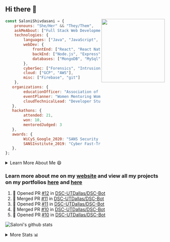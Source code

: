 ## Hi there 👋

<img align='right' src="https://storage.googleapis.com/saloni-shivdasani-resume/Saloni.png" width="200">

```javascript
const SaloniShivdasani = {
    pronouns: "She/Her" && "They/Them",
    askMeAbout: ["Full Stack Web Development", "Cloud Computing", "Cyber Security"],
    technologies: {
        languages: ["Java", "JavaScript", "SQL", "Python", "C++", "R"],
        webDev: {
            frontEnd: ["React", "React Native", "Electron"],
            backEnd: ["Node.js", "Express", "Flask"],
            databases: ["MongoDB", "MySql"],
        },
        cyberSec: ["Forensics", "Intrusion Detection", "Security Operations", "Network and Application Penetration Testing"],
        cloud: ["GCP", "AWS"],
        misc: ["Firebase", "git"]
    },
   organizations: {
        educationOfficer: "Association of Computer Machinery, UTD",
        eventPlanner: "Women Mentoring Women in Engineering, UTD",
        cloudTechnicalLead: "Developer Students Club, UTD"
   },
   hackathons: {
        attended: 21,
        won: 10,
        mentoredJudged: 3
   },
   awards: {
        WiCyS_Google_2020: "SANS Security Training Scholarship",
        SANSInstitute_2019: "Cyber Fast-Track Game Quarter-Finalist",
   },
};
```

<!--START_SECTION:table-->
<details>

<summary>Learn More About Me 😄 </summary>

I am a junior at The University of Texas at Dallas, and I am currently majoring in Software Engineering with a concentration in Information Assurance. I am interested and have experience in full stack development, cloud computing, and cybersecurity. I hope to find opportunities where I can gain exposure to algorithm and project design. My ultimate aim is to develop futuristic products for users because I am inspired by the impact of computing on society.

I have experience in full stack web development through my participation and awards in hackathons where I have learnt and used React, Node.js, Express, MongoDB, Flask, NLTK, and React Native along with GIT, GCP, and Firebase. Last semester, I was also responsible for backend development for a project at a local NGO where I created a REST API using Node.js, Express, MongoDB and SQL and hosted it on servers using GCP. 

From my coursework and local competitions, I have skills in algorithms and data structures in Java, database management using SQL and machine learning using Python and R. I have also been a quarter-finalist in a national cybersecurity completion hosted by the SANS institute.

I am also actively involved in campus organization where I am the cloud technical lead for Developer Student Club, Mentor and Education Officer for Association of Computing Machinery, event planner for Women Mentoring Women in Engineering and IT Committee member for IEEE.

</details>

<!--END_SECTION:table-->

### Learn more about me on my [website](https://www.saloni-shivdasani.codes) and view all my projects on my portfolios [here](https://www.saloni-shivdasani.codes/projects) and  [here](http://devpost.com/SaloniS)

<!--START_SECTION:activity-->
1. 💪 Opened PR [#12](https://github.com/DSC-UTDallas/DSC-Bot/pull/12) in [DSC-UTDallas/DSC-Bot](https://github.com/DSC-UTDallas/DSC-Bot)
2. 🎉 Merged PR [#11](https://github.com/DSC-UTDallas/DSC-Bot/pull/11) in [DSC-UTDallas/DSC-Bot](https://github.com/DSC-UTDallas/DSC-Bot)
3. 💪 Opened PR [#11](https://github.com/DSC-UTDallas/DSC-Bot/pull/11) in [DSC-UTDallas/DSC-Bot](https://github.com/DSC-UTDallas/DSC-Bot)
4. 🎉 Merged PR [#10](https://github.com/DSC-UTDallas/DSC-Bot/pull/10) in [DSC-UTDallas/DSC-Bot](https://github.com/DSC-UTDallas/DSC-Bot)
5. 💪 Opened PR [#10](https://github.com/DSC-UTDallas/DSC-Bot/pull/10) in [DSC-UTDallas/DSC-Bot](https://github.com/DSC-UTDallas/DSC-Bot)
<!--END_SECTION:activity-->

![Saloni's github stats](https://github-readme-stats.vercel.app/api?username=SaloniSS)

<!--START_SECTION:table-->
<details>

<summary>More Stats 📊 </summary>

<!--START_SECTION:waka-->
![Lines of code](https://img.shields.io/badge/From%20Hello%20World%20I%27ve%20Written-24.3%20million%20lines%20of%20code-blue)

**🐱 My Github Data** 

> 🏆 1,652 Contributions in the Year 2020
 > 
> 📦 520.7 kB Used in Github's Storage 
 > 
> 💼 Opted to Hire
 > 
> 📜 22 Public Repositories
 > 
> 🔑 17 Private Repositories 

**I'm a Night 🦉** 

```text
🌞 Morning    220 commits    ████░░░░░░░░░░░░░░░░░░░░░   18.14% 
🌆 Daytime    250 commits    █████░░░░░░░░░░░░░░░░░░░░   20.61% 
🌃 Evening    392 commits    ████████░░░░░░░░░░░░░░░░░   32.32% 
🌙 Night      351 commits    ███████░░░░░░░░░░░░░░░░░░   28.94%

```
📅 **I'm Most Productive on Saturday** 

```text
Monday       120 commits    ██░░░░░░░░░░░░░░░░░░░░░░░   9.89% 
Tuesday      82 commits     █░░░░░░░░░░░░░░░░░░░░░░░░   6.76% 
Wednesday    118 commits    ██░░░░░░░░░░░░░░░░░░░░░░░   9.73% 
Thursday     70 commits     █░░░░░░░░░░░░░░░░░░░░░░░░   5.77% 
Friday       153 commits    ███░░░░░░░░░░░░░░░░░░░░░░   12.61% 
Saturday     381 commits    ███████░░░░░░░░░░░░░░░░░░   31.41% 
Sunday       289 commits    ██████░░░░░░░░░░░░░░░░░░░   23.83%

```


📊 **This Week I Spent My Time On** 

```text
⌚︎ Time Zone: America/Chicago

💬 Programming Languages: 
JavaScript               28 mins             ████████████████████████░   96.43% 
Other                    1 min               █░░░░░░░░░░░░░░░░░░░░░░░░   3.57%

```

**I Mostly Code in JavaScript** 

```text
JavaScript               24 repos            █████████████░░░░░░░░░░░░   53.33% 
Java                     5 repos             ██░░░░░░░░░░░░░░░░░░░░░░░   11.11% 
TypeScript               5 repos             ██░░░░░░░░░░░░░░░░░░░░░░░   11.11% 
CSS                      3 repos             █░░░░░░░░░░░░░░░░░░░░░░░░   6.67% 
PHP                      2 repos             █░░░░░░░░░░░░░░░░░░░░░░░░   4.44%

```



<!--END_SECTION:waka-->

<!--END_SECTION:table-->

<!--
**SaloniSS/SaloniSS** is a ✨ _special_ ✨ repository because its `README.md` (this file) appears on your GitHub profile.

Here are some ideas to get you started:

- 🔭 I’m currently working on ...
- 🌱 I’m currently learning ...
- 👯 I’m looking to collaborate on ...
- 🤔 I’m looking for help with ...
- 💬 Ask me about ...
- 📫 How to reach me: ...
- 😄 Pronouns: ...
- ⚡ Fun fact: ...
-->
